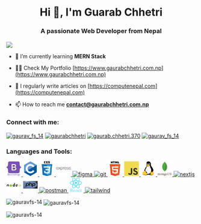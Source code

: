 <h1 align="center">Hi 👋, I'm Guarab Chhetri</h1>
<h3 align="center">A passionate Web Developer from Nepal</h3>

<img align="center" src="https://scontent.fpkr1-1.fna.fbcdn.net/v/t39.30808-6/287728669_751840109334136_1623180891277519793_n.jpg?_nc_cat=109&ccb=1-7&_nc_sid=730e14&_nc_ohc=JeVppSVhJoIAX8HpS-w&_nc_ht=scontent.fpkr1-1.fna&oh=00_AT_WM1ZrgRYJcT1IhDI0Sw6uYnTOeQn6J_TVD4_f0ec2xw&oe=62D0AF5A">

- 🌱 I’m currently learning **MERN Stack**

- 👨‍💻 Check My Portfolio [https://www.gaurabchhetri.com.np](https://www.gaurabchhetri.com.np)

- 📝 I regularly write articles on [https://computenepal.com](https://computenepal.com)

- 📫 How to reach me **contact@gaurabchhetri.com.np**

<h3 align="left">Connect with me:</h3>
<p align="left">
<a href="https://twitter.com/gaurav_fs_14" target="blank"><img align="center" src="https://raw.githubusercontent.com/rahuldkjain/github-profile-readme-generator/master/src/images/icons/Social/twitter.svg" alt="gaurav_fs_14" height="30" width="40" /></a>
<a href="https://linkedin.com/in/gaurabchhetri" target="blank"><img align="center" src="https://raw.githubusercontent.com/rahuldkjain/github-profile-readme-generator/master/src/images/icons/Social/linked-in-alt.svg" alt="gaurabchhetri" height="30" width="40" /></a>
<a href="https://fb.com/gaurab.chhetri.370" target="blank"><img align="center" src="https://raw.githubusercontent.com/rahuldkjain/github-profile-readme-generator/master/src/images/icons/Social/facebook.svg" alt="gaurab.chhetri.370" height="30" width="40" /></a>
<a href="https://instagram.com/gaurav_fs_14" target="blank"><img align="center" src="https://raw.githubusercontent.com/rahuldkjain/github-profile-readme-generator/master/src/images/icons/Social/instagram.svg" alt="gaurav_fs_14" height="30" width="40" /></a>
</p>

<h3 align="left">Languages and Tools:</h3>
<p align="left"> <a href="https://getbootstrap.com" target="_blank" rel="noreferrer"> <img src="https://raw.githubusercontent.com/devicons/devicon/master/icons/bootstrap/bootstrap-plain-wordmark.svg" alt="bootstrap" width="40" height="40"/> </a> <a href="https://www.cprogramming.com/" target="_blank" rel="noreferrer"> <img src="https://raw.githubusercontent.com/devicons/devicon/master/icons/c/c-original.svg" alt="c" width="40" height="40"/> </a> <a href="https://www.w3schools.com/css/" target="_blank" rel="noreferrer"> <img src="https://raw.githubusercontent.com/devicons/devicon/master/icons/css3/css3-original-wordmark.svg" alt="css3" width="40" height="40"/> </a> <a href="https://expressjs.com" target="_blank" rel="noreferrer"> <img src="https://raw.githubusercontent.com/devicons/devicon/master/icons/express/express-original-wordmark.svg" alt="express" width="40" height="40"/> </a> <a href="https://www.figma.com/" target="_blank" rel="noreferrer"> <img src="https://www.vectorlogo.zone/logos/figma/figma-icon.svg" alt="figma" width="40" height="40"/> </a> <a href="https://git-scm.com/" target="_blank" rel="noreferrer"> <img src="https://www.vectorlogo.zone/logos/git-scm/git-scm-icon.svg" alt="git" width="40" height="40"/> </a> <a href="https://www.w3.org/html/" target="_blank" rel="noreferrer"> <img src="https://raw.githubusercontent.com/devicons/devicon/master/icons/html5/html5-original-wordmark.svg" alt="html5" width="40" height="40"/> </a> <a href="https://developer.mozilla.org/en-US/docs/Web/JavaScript" target="_blank" rel="noreferrer"> <img src="https://raw.githubusercontent.com/devicons/devicon/master/icons/javascript/javascript-original.svg" alt="javascript" width="40" height="40"/> </a> <a href="https://www.linux.org/" target="_blank" rel="noreferrer"> <img src="https://raw.githubusercontent.com/devicons/devicon/master/icons/linux/linux-original.svg" alt="linux" width="40" height="40"/> </a> <a href="https://www.mongodb.com/" target="_blank" rel="noreferrer"> <img src="https://raw.githubusercontent.com/devicons/devicon/master/icons/mongodb/mongodb-original-wordmark.svg" alt="mongodb" width="40" height="40"/> </a> <a href="https://nextjs.org/" target="_blank" rel="noreferrer"> <img src="https://cdn.worldvectorlogo.com/logos/nextjs-2.svg" alt="nextjs" width="40" height="40"/> </a> <a href="https://nodejs.org" target="_blank" rel="noreferrer"> <img src="https://raw.githubusercontent.com/devicons/devicon/master/icons/nodejs/nodejs-original-wordmark.svg" alt="nodejs" width="40" height="40"/> </a> <a href="https://www.php.net" target="_blank" rel="noreferrer"> <img src="https://raw.githubusercontent.com/devicons/devicon/master/icons/php/php-original.svg" alt="php" width="40" height="40"/> </a> <a href="https://postman.com" target="_blank" rel="noreferrer"> <img src="https://www.vectorlogo.zone/logos/getpostman/getpostman-icon.svg" alt="postman" width="40" height="40"/> </a> <a href="https://reactjs.org/" target="_blank" rel="noreferrer"> <img src="https://raw.githubusercontent.com/devicons/devicon/master/icons/react/react-original-wordmark.svg" alt="react" width="40" height="40"/> </a> <a href="https://tailwindcss.com/" target="_blank" rel="noreferrer"> <img src="https://www.vectorlogo.zone/logos/tailwindcss/tailwindcss-icon.svg" alt="tailwind" width="40" height="40"/> </a> </p>

<p><img align="left" src="https://github-readme-stats.vercel.app/api/top-langs?username=gauravfs-14&show_icons=true&locale=en&layout=compact" alt="gauravfs-14" /></p>

<p>&nbsp;<img align="center" src="https://github-readme-stats.vercel.app/api?username=gauravfs-14&show_icons=true&locale=en" alt="gauravfs-14" /></p>

<p><img align="center" src="https://github-readme-streak-stats.herokuapp.com/?user=gauravfs-14&" alt="gauravfs-14" /></p>

